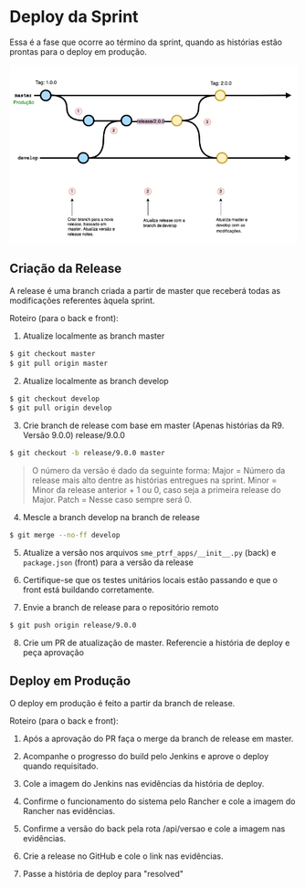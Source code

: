 # Deploy da Sprint

Essa é a fase que ocorre ao término da sprint, quando as histórias estão prontas para o deploy em produção. 

![workflow-deploy.png](..%2F..%2Fimagens%2Fprojeto%2Ffluxos_desenvolvimento%2Fworkflow-deploy.png)

## Criação da Release
A release é uma branch criada a partir de master que receberá todas as modificações referentes àquela sprint.

Roteiro (para o back e front):

1) Atualize localmente as branch master
```bash
$ git checkout master
$ git pull origin master
```
2) Atualize localmente as branch develop
```bash
$ git checkout develop
$ git pull origin develop
```
3) Crie branch de release com base em master (Apenas histórias da R9. Versão 9.0.0) release/9.0.0
```bash
$ git checkout -b release/9.0.0 master
```
> O número da versão é dado da seguinte forma: 
> Major = Número da release mais alto dentre as histórias entregues na sprint.
> Minor = Minor da release anterior + 1 ou 0, caso seja a primeira release do Major.
> Patch = Nesse caso sempre será 0.

4) Mescle a branch develop na branch de release
```bash
$ git merge --no-ff develop
```
5) Atualize a versão nos arquivos `sme_ptrf_apps/__init__.py` (back)  e `package.json` (front)  para a versão da release

6) Certifique-se que os testes unitários locais estão passando e que o front está buildando corretamente.

7) Envie a branch de release para o repositório remoto
```bash
$ git push origin release/9.0.0
```
8) Crie um PR de atualização de master. Referencie a história de deploy e peça aprovação


## Deploy em Produção
O deploy em produção é feito a partir da branch de release.

Roteiro (para o back e front):

1) Após a aprovação do PR faça o merge da branch de release em master.

2) Acompanhe o progresso do build pelo Jenkins e aprove o deploy quando requisitado.

3) Cole a imagem do Jenkins nas evidências da história de deploy.

4) Confirme o funcionamento do sistema pelo Rancher e cole a imagem do Rancher nas evidências.

5) Confirme a versão do back pela rota /api/versao e cole a imagem nas evidências.

6) Crie a release no GitHub e cole o link nas evidências.

7) Passe a história de deploy para "resolved"